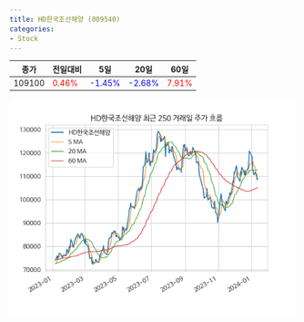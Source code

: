 ```yaml
---
title: HD한국조선해양 (009540)
categories:
- Stock
---
```


|종가|전일대비|5일|20일|60일|
|----|--------|---|----|----|
|109100|<span style="color: red">0.46%</span>|<span style="color: blue">-1.45%</span>|<span style="color: blue">-2.68%</span>|<span style="color: red">7.91%</span>|

<!-- more -->

![009540](/assets/images/stock/009540.png)
